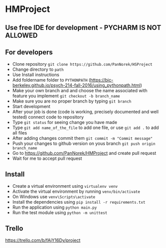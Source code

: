 # HMProject

## Use free IDE for development - PYCHARM IS NOT ALLOWED

## For developers

- Clone repository `git clone https://github.com/PanNorek/HSProject`
- Change directory to `path`
- Use Install instructions
- Add foldername folder to `PYTHONPATH` (https://bic-berkeley.github.io/psych-214-fall-2016/using_pythonpath.html)
- Make your own branch and and choose the name associated with feature you implement `git checkout -b branch_name`
- Make sure you are no proper branch by typing `git branch` 
- Start development
- After your job is done (code is working, precisely documented and well tested) connect code to repository
- Type `git status` for seeing change you have made
- Type `git add name_of_the_file` to add one file, or use `git add .` to add all files
- After adding changes commit them `git commit -m "Commit message"`
- Push your changes to github version on yous branch `git push origin branch_name`
- Go to https://github.com/PanNorek/HMProject and create pull request
- Wait for me to accept pull request

## Install

- Create a virtual environment using `virtualenv venv`
- Activate the virtual environment by running `venv/bin/activate`
- On Windows use `venv\Scripts\activate`
- Install the dependencies using `pip install -r requirements.txt`
- Run the application using `python main.py`
- Run the test module using `python -m unittest`

## Trello
https://trello.com/b/fAjY16Dy/project